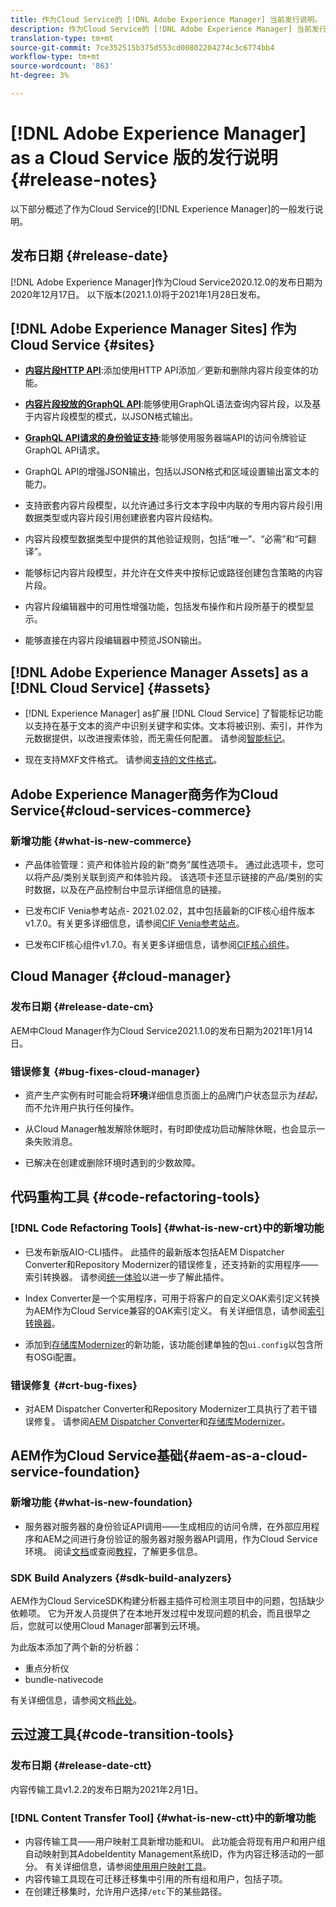 ```yaml
---
title: 作为Cloud Service的 [!DNL Adobe Experience Manager] 当前发行说明。
description: 作为Cloud Service的 [!DNL Adobe Experience Manager] 当前发行说明。
translation-type: tm+mt
source-git-commit: 7ce352515b375d553cd00802204274c3c6774bb4
workflow-type: tm+mt
source-wordcount: '863'
ht-degree: 3%

---
```



# [!DNL Adobe Experience Manager] as a Cloud Service 版的发行说明 {#release-notes}

以下部分概述了作为Cloud Service的[!DNL Experience Manager]的一般发行说明。

## 发布日期 {#release-date}

[!DNL Adobe Experience Manager]作为Cloud Service2020.12.0的发布日期为2020年12月17日。
以下版本(2021.1.0)将于2021年1月28日发布。

## [!DNL Adobe Experience Manager Sites] 作为Cloud Service  {#sites}

* **[内容片段HTTP API](/help/assets/content-fragments/assets-api-content-fragments.md)**:添加使用HTTP API添加／更新和删除内容片段变体的功能。

* **[内容片段投放的GraphQL API](/help/assets/content-fragments/graphql-api-content-fragments.md)**:能够使用GraphQL语法查询内容片段，以及基于内容片段模型的模式，以JSON格式输出。

* **[GraphQL API请求的身份验证支持](/help/assets/content-fragments/graphql-authentication-content-fragments.md)**:能够使用服务器端API的访问令牌验证GraphQL API请求。

* GraphQL API的增强JSON输出，包括以JSON格式和区域设置输出富文本的能力。

* 支持嵌套内容片段模型，以允许通过多行文本字段中内联的专用内容片段引用数据类型或内容片段引用创建嵌套内容片段结构。

* 内容片段模型数据类型中提供的其他验证规则，包括“唯一”、“必需”和“可翻译”。

* 能够标记内容片段模型，并允许在文件夹中按标记或路径创建包含策略的内容片段。

* 内容片段编辑器中的可用性增强功能，包括发布操作和片段所基于的模型显示。

* 能够直接在内容片段编辑器中预览JSON输出。


## [!DNL Adobe Experience Manager Assets] as a [!DNL Cloud Service] {#assets}

* [!DNL Experience Manager] as扩展 [!DNL Cloud Service] 了智能标记功能以支持在基于文本的资产中识别关键字和实体。文本将被识别、索引，并作为元数据提供，以改进搜索体验，而无需任何配置。 请参阅[智能标记](/help/assets/smart-tags.md)。

* 现在支持MXF文件格式。 请参阅[支持的文件格式](/help/assets/file-format-support.md#video-formats)。

## Adobe Experience Manager商务作为Cloud Service{#cloud-services-commerce}

### 新增功能 {#what-is-new-commerce}

* 产品体验管理：资产和体验片段的新“商务”属性选项卡。 通过此选项卡，您可以将产品/类别关联到资产和体验片段。 该选项卡还显示链接的产品/类别的实时数据，以及在产品控制台中显示详细信息的链接。

* 已发布CIF Venia参考站点- 2021.02.02，其中包括最新的CIF核心组件版本v1.7.0。有关更多详细信息，请参阅[CIF Venia参考站点](https://github.com/adobe/aem-cif-guides-venia/releases/tag/venia-2021.02.02)。

* 已发布CIF核心组件v1.7.0。有关更多详细信息，请参阅[CIF核心组件](https://github.com/adobe/aem-core-cif-components/releases/tag/core-cif-components-reactor-1.7.0)。

## Cloud Manager {#cloud-manager}

### 发布日期 {#release-date-cm}

AEM中Cloud Manager作为Cloud Service2021.1.0的发布日期为2021年1月14日。

### 错误修复 {#bug-fixes-cloud-manager}

* 资产生产实例有时可能会将&#x200B;**环境**&#x200B;详细信息页面上的品牌门户状态显示为&#x200B;*挂起*，而不允许用户执行任何操作。

* 从Cloud Manager触发解除休眠时，有时即使成功启动解除休眠，也会显示一条失败消息。

* 已解决在创建或删除环境时遇到的少数故障。

## 代码重构工具 {#code-refactoring-tools}

### [!DNL Code Refactoring Tools] {#what-is-new-crt}中的新增功能

* 已发布新版AIO-CLI插件。 此插件的最新版本包括AEM Dispatcher Converter和Repository Modernizer的错误修复，还支持新的实用程序——索引转换器。 请参阅[统一体验](https://experienceleague.adobe.com/docs/experience-manager-cloud-service/moving/refactoring-tools/unified-experience.html?lang=en#benefits)以进一步了解此插件。

* Index Converter是一个实用程序，可用于将客户的自定义OAK索引定义转换为AEM作为Cloud Service兼容的OAK索引定义。 有关详细信息，请参阅[索引转换器](https://github.com/adobe/aem-cloud-service-source-migration/tree/master/packages/index-converter)。

* 添加到[存储库Modernizer](https://github.com/adobe/aem-cloud-service-source-migration/tree/master/packages/repository-modernizer)的新功能，该功能创建单独的包`ui.config`以包含所有OSGi配置。

### 错误修复 {#crt-bug-fixes}

* 对AEM Dispatcher Converter和Repository Modernizer工具执行了若干错误修复。 请参阅[AEM Dispatcher Converter](https://github.com/adobe/aem-cloud-service-source-migration/tree/master/packages/dispatcher-converter)和[存储库Modernizer](https://github.com/adobe/aem-cloud-service-source-migration/tree/master/packages/repository-modernizer)。

## AEM作为Cloud Service基础{#aem-as-a-cloud-service-foundation}

### 新增功能 {#what-is-new-foundation}

* 服务器对服务器的身份验证API调用——生成相应的访问令牌，在外部应用程序和AEM之间进行身份验证的服务器对服务器API调用，作为Cloud Service环境。 阅读[文档](/help/implementing/developing/introduction/generating-access-tokens-for-server-side-apis.md)或查阅[教程](https://experienceleague.adobe.com/docs/experience-manager-learn/getting-started-with-aem-headless/authentication/overview.html?lang=en#authentication)，了解更多信息。

### SDK Build Analyzers {#sdk-build-analyzers}

AEM作为Cloud ServiceSDK构建分析器主插件可检测主项目中的问题，包括缺少依赖项。 它为开发人员提供了在本地开发过程中发现问题的机会，而且很早之后，您就可以使用Cloud Manager部署到云环境。

为此版本添加了两个新的分析器：

* 重点分析仪
* bundle-nativecode

有关详细信息，请参阅文档[此处](https://experienceleague.adobe.com/docs/experience-manager-core-components/using/developing/archetype/build-analyzer-maven-plugin.html?lang=en#developing)。

## 云过渡工具{#code-transition-tools}

### 发布日期 {#release-date-ctt}

内容传输工具v1.2.2的发布日期为2021年2月1日。

### [!DNL Content Transfer Tool] {#what-is-new-ctt}中的新增功能

* 内容传输工具——用户映射工具新增功能和UI。 此功能会将现有用户和用户组自动映射到其AdobeIdentity Management系统ID，作为内容迁移活动的一部分。 有关详细信息，请参阅[使用用户映射工具](https://experienceleague.adobe.com/docs/experience-manager-cloud-service/moving/cloud-migration/content-transfer-tool/using-user-mapping-tool.html)。
* 内容传输工具现在可迁移迁移集中引用的所有组和用户，包括子项。
* 在创建迁移集时，允许用户选择`/etc`下的某些路径。
